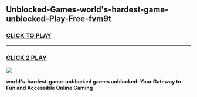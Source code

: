 
## Unblocked-Games-world's-hardest-game-unblocked-Play-Free-fvm9t
<h3>
<a href="https://premium76.site?title=world's-hardest-game-unblocked&ref=22A">CLICK TO PLAY</a></h3>
<hr>

<h3>
<a href="https://premium76.site?title=world's-hardest-game-unblocked&ref=22A">CLICK 2 PLAY</a>
  
</h3>

<a href="https://premium76.site?title=world's-hardest-game-unblocked&ref=22A"><img src="https://clearcache.store/games.png"></a>


**world's-hardest-game-unblocked games unblocked: Your Gateway to Fun and Accessible Online Gaming**
